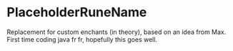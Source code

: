 # PlaceholderRuneName
Replacement for custom enchants (in theory), based on an idea from Max.
First time coding java fr fr, hopefully this goes well.
